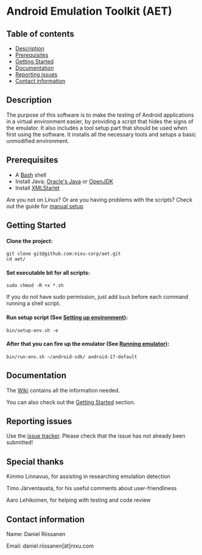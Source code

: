 # Android Emulation Toolkit (AET) #

## Table of contents ##
* [Description](#description)
* [Prerequisites](#prerequisites)
* [Getting Started](#getting-started)
* [Documentation](#documentation)
* [Reporting issues](#reporting-issues)
* [Contact information](#contact-information)


## Description ##
The purpose of this software is to make the testing of Android applications in
a virtual environment easier, by providing a script that hides the signs of
the emulator. It also includes a tool setup part that should be used when first
using the software. It installs all the necessary tools and setups a basic
unmodified environment.


## Prerequisites ##
* A [Bash][1] shell
* Install Java; [Oracle's Java][2] or [OpenJDK][3]
* Install [XMLStarlet][4]

Are you not on Linux? Or are you having problems with the scripts? Check out the
guide for [manual setup][5]

## Getting Started ##
#### Clone the project: ####
```
git clone git@github.com:nixu-corp/aet.git
cd aet/
```

#### Set executable bit for all scripts: ####
```
sudo chmod -R +x *.sh
```
If you do not have sudo permission, just add `bash` before each command running a shell script.

#### Run setup script (See [Setting up environment][6]): ####
```
bin/setup-env.sh -e
```

#### After that you can fire up the emulator (See [Running emulator][8]): ####
```
bin/run-env.sh ~/android-sdk/ android-17-default
```


## Documentation ##
The [Wiki][10] contains all the information needed.

You can also check out the [Getting Started](#getting-started) section.


## Reporting issues ##
Use the [issue tracker][11]. Please check that the issue has not already
been submitted!


## Special thanks ##
Kimmo Linnavuo, for assisting in researching emulation detection

Timo Järventausta, for his useful comments about user-friendliness

Aaro Lehikoinen, for helping with testing and code review


## Contact information ##

Name:   Daniel Riissanen

Email:  daniel.riissanen[ät]nixu.com

<!--- Links -->
[1]: https://en.wikipedia.org/wiki/Bash_%28Unix_shell%29
[2]: http://java.com/en/download/
[3]: http://openjdk.java.net/install/
[4]: http://xmlstar.sourceforge.net/download.php
[5]: https://github.com/nixu-corp/aet/wiki/Manual-setup
[6]: https://github.com/nixu-corp/aet/wiki/Setting-up-environment
[8]: https://github.com/nixu-corp/aet/wiki/Running-the-emulator
[9]: https://github.com/nixu-corp/aet/wiki/Examples
[10]: https://github.com/nixu-corp/aet/wiki
[11]: https://github.com/nixu-corp/aet/issues
